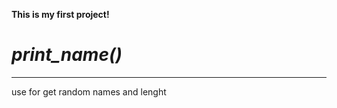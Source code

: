 **This is my first project!**


# **_print_name()_**
***********

use for get random names and lenght